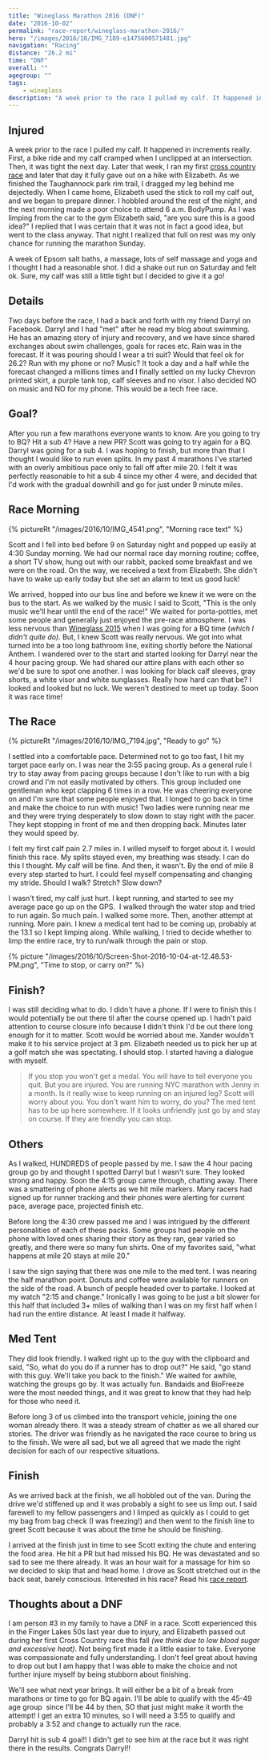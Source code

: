```yaml
---
title: "Wineglass Marathon 2016 (DNF)"
date: "2016-10-02"
permalink: "race-report/wineglass-marathon-2016/"
hero: "/images/2016/10/IMG_7189-e1475600571481.jpg"
navigation: "Racing"
distance: "26.2 mi"
time: "DNF"
overall: ""
agegroup: ""
tags:
    - wineglass
description: "A week prior to the race I pulled my calf. It happened in increments really. First, a bike ride and my calf cramped when I unclipped at an intersection. Then, it was tight the next day. "
---
```


## Injured

A week prior to the race I pulled my calf. It happened in increments really. First, a bike ride and my calf cramped when I unclipped at an intersection. Then, it was tight the next day. Later that week, I ran my first [cross country race](/) and later that day it fully gave out on a hike with Elizabeth. As we finished the Taughannock park rim trail, I dragged my leg behind me dejectedly. When I came home, Elizabeth used the stick to roll my calf out, and we began to prepare dinner. I hobbled around the rest of the night, and the next morning made a poor choice to attend 6 a.m. BodyPump. As I was limping from the car to the gym Elizabeth said, "are you sure this is a good idea?" I replied that I was certain that it was not in fact a good idea, but went to the class anyway. That night I realized that full on rest was my only chance for running the marathon Sunday.

A week of Epsom salt baths, a massage, lots of self massage and yoga and I thought I had a reasonable shot. I did a shake out run on Saturday and felt ok. Sure, my calf was still a little tight but I decided to give it a go!

## Details

Two days before the race, I had a back and forth with my friend Darryl on Facebook. Darryl and I had "met" after he read my blog about swimming. He has an amazing story of injury and recovery, and we have since shared exchanges about swim challenges, goals for races etc. Rain was in the forecast. If it was pouring should I wear a tri suit? Would that feel ok for 26.2? Run with my phone or no? Music? It took a day and a half while the forecast changed a millions times and I finally settled on my lucky Chevron printed skirt, a purple tank top, calf sleeves and no visor. I also decided NO on music and NO for my phone. This would be a tech free race.

## Goal?

After you run a few marathons everyone wants to know. Are you going to try to BQ? Hit a sub 4? Have a new PR? Scott was going to try again for a BQ. Darryl was going for a sub 4. I was hoping to finish, but more than that I thought I would like to run even splits. In my past 4 marathons I've started with an overly ambitious pace only to fall off after mile 20. I felt it was perfectly reasonable to hit a sub 4 since my other 4 were, and decided that I'd work with the gradual downhill and go for just under 9 minute miles.

## Race Morning

{% pictureRt "/images/2016/10/IMG_4541.png", "Morning race text" %}

Scott and I fell into bed before 9 on Saturday night and popped up easily at 4:30 Sunday morning. We had our normal race day morning routine; coffee, a short TV show, hung out with our rabbit, packed some breakfast and we were on the road. On the way, we received a text from Elizabeth. She didn't have to wake up early today but she set an alarm to text us good luck!

We arrived, hopped into our bus line and before we knew it we were on the bus to the start. As we walked by the music I said to Scott, "This is the only music we'll hear until the end of the race!" We waited for porta-potties, met some people and generally just enjoyed the pre-race atmosphere. I was less nervous than [Wineglass 2015](/race-report/wineglass-marathon-2015/) when I was going for a BQ time (_which I didn't quite do)._ But, I knew Scott was really nervous. We got into what turned into be a too long bathroom line, exiting shortly before the National Anthem. I wandered over to the start and started looking for Darryl near the 4 hour pacing group. We had shared our attire plans with each other so we'd be sure to spot one another. I was looking for black calf sleeves, gray shorts, a white visor and white sunglasses. Really how hard can that be? I looked and looked but no luck. We weren't destined to meet up today. Soon it was race time!

## The Race

{% pictureRt "/images/2016/10/IMG_7194.jpg", "Ready to go" %}

I settled into a comfortable pace. Determined not to go too fast, I hit my target pace early on. I was near the 3:55 pacing group. As a general rule I try to stay away from pacing groups because I don't like to run with a big crowd and I'm not easily motivated by others. This group included one gentleman who kept clapping 6 times in a row. He was cheering everyone on and I'm sure that some people enjoyed that. I longed to go back in time and make the choice to run with music! Two ladies were running near me and they were trying desperately to slow down to stay right with the pacer. They kept stopping in front of me and then dropping back. Minutes later they would speed by.

I felt my first calf pain 2.7 miles in. I willed myself to forget about it. I would finish this race. My splits stayed even, my breathing was steady. I can do this I thought. My calf will be fine. And then, it wasn't. By the end of mile 8 every step started to hurt. I could feel myself compensating and changing my stride. Should I walk? Stretch? Slow down?

I wasn't tired, my calf just hurt. I kept running, and started to see my average pace go up on the GPS.  I walked through the water stop and tried to run again. So much pain. I walked some more. Then, another attempt at running. More pain. I knew a medical tent had to be coming up, probably at the 13.1 so I kept limping along. While walking, I tried to decide whether to limp the entire race, try to run/walk through the pain or stop.

{% picture "/images/2016/10/Screen-Shot-2016-10-04-at-12.48.53-PM.png", "Time to stop, or carry on?" %}

## Finish?

I was still deciding what to do. I didn't have a phone. If I were to finish this I would potentially be out there til after the course opened up. I hadn't paid attention to course closure info because I didn't think I'd be out there long enough for it to matter. Scott would be worried about me. Xander wouldn't make it to his service project at 3 pm. Elizabeth needed us to pick her up at a golf match she was spectating. I should stop. I started having a dialogue with myself.

> If you stop you won't get a medal. You will have to tell everyone you quit. But you are injured. You are running NYC marathon with Jenny in a month. Is it really wise to keep running on an injured leg? Scott will worry about you. You don't want him to worry, do you? The med tent has to be up here somewhere. If it looks unfriendly just go by and stay on course. If they are friendly you can stop.

## Others

As I walked, HUNDREDS of people passed by me. I saw the 4 hour pacing group go by and thought I spotted Darryl but I wasn't sure. They looked strong and happy. Soon the 4:15 group came through, chatting away. There was a smattering of phone alerts as we hit mile markers. Many racers had signed up for runner tracking and their phones were alerting for current pace, average pace, projected finish etc.

Before long the 4:30 crew passed me and I was intrigued by the different personalities of each of these packs. Some groups had people on the phone with loved ones sharing their story as they ran, gear varied so greatly, and there were so many fun shirts. One of my favorites said, "what happens at mile 20 stays at mile 20."

I saw the sign saying that there was one mile to the med tent. I was nearing the half marathon point. Donuts and coffee were available for runners on the side of the road. A bunch of people headed over to partake. I looked at my watch "2:15 and change." Ironically I was going to be just a bit slower for this half that included 3+ miles of walking than I was on my first half when I had run the entire distance. At least I made it halfway.

## Med Tent

They did look friendly. I walked right up to the guy with the clipboard and said, "So, what do you do if a runner has to drop out?" He said, "go stand with this guy. We'll take you back to the finish." We waited for awhile, watching the groups go by. It was actually fun. Bandaids and BioFreeze were the most needed things, and it was great to know that they had help for those who need it.

Before long 3 of us climbed into the transport vehicle, joining the one woman already there. It was a steady stream of chatter as we all shared our stories. The driver was friendly as he navigated the race course to bring us to the finish. We were all sad, but we all agreed that we made the right decision for each of our respective situations.

## Finish

As we arrived back at the finish, we all hobbled out of the van. During the drive we'd stiffened up and it was probably a sight to see us limp out. I said farewell to my fellow passengers and I limped as quickly as I could to get my bag from bag check (I was freezing!) and then went to the finish line to greet Scott because it was about the time he should be finishing.

I arrived at the finish just in time to see Scott exiting the chute and entering the food area. He hit a PR but had missed his BQ. He was devastated and so sad to see me there already. It was an hour wait for a massage for him so we decided to skip that and head home. I drove as Scott stretched out in the back seat, barely conscious. Interested in his race? Read his [race report](https://scottpdawson.com/corning-wineglass-marathon-2016/).

## Thoughts about a DNF

I am person #3 in my family to have a DNF in a race. Scott experienced this in the Finger Lakes 50s last year due to injury, and Elizabeth passed out during her first Cross Country race this fall _(we think due to low blood sugar and excessive heat)_. Not being first made it a little easier to take. Everyone was compassionate and fully understanding. I don't feel great about having to drop out but I am happy that I was able to make the choice and not further injure myself by being stubborn about finishing.

We'll see what next year brings. It will either be a bit of a break from marathons or time to go for BQ again. I'll be able to qualify with the 45-49 age group  since I'll be 44 by then, SO that just might make it worth the attempt! I get an extra 10 minutes, so I will need a 3:55 to qualify and probably a 3:52 and change to actually run the race.

Darryl hit is sub 4 goal!! I didn't get to see him at the race but it was right there in the results. Congrats Darryl!!
